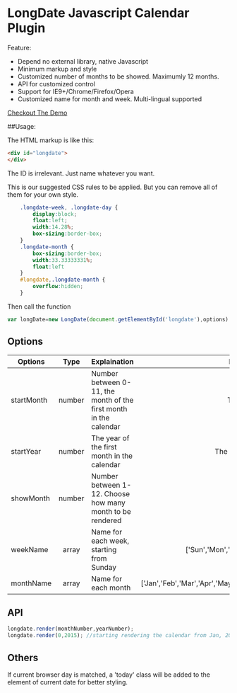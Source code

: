 # LongDate Javascript Calendar Plugin

Feature:

 * Depend no external library, native Javascript
 * Minimum markup and style
 * Customized number of months to be showed. Maximumly 12 months.
 * API for customized control
 * Support for IE9+/Chrome/Firefox/Opera
 * Customized name for month and week. Multi-lingual supported

[Checkout The Demo](http://magento.frankdai.com/longdate)

##Usage:

The HTML markup is like this:

```html
<div id="longdate">
</div>
```
The ID is irrelevant. Just name whatever you want. 

This is our suggested CSS rules to be applied. But you can remove all of them for your own style.
```CSS
	.longdate-week, .longdate-day {
		display:block;
    	float:left;
    	width:14.28%;
    	box-sizing:border-box;
	}
	.longdate-month {
    	box-sizing:border-box;
    	width:33.33333331%;
    	float:left
	}
	#longdate,.longdate-month {
    	overflow:hidden;
	}
```

Then call the function
```javascript
var longDate=new LongDate(document.getElementById('longdate'),options)
```

## Options

| Options | Type | Explaination | Default Value |
| ------- | :--: |------------ | :-------------: |
| startMonth|number|Number between 0-11, the month of the first month in the calendar |The last month|
| startYear |number|The year of the first month in the calendar  | The year of last month|
| showMonth|number|Number between 1-12. Choose how many month to be rendered|3|
| weekName|array|Name for each week, starting from Sunday|['Sun','Mon','Tue','Wed','Thu','Fri','Sat']|
| monthName|array|Name for each month|['Jan','Feb','Mar','Apr','May','Jun','Jul','Aug','Sep','Oct','Nov','Dec']|


## API
```javascript
longdate.render(monthNumber,yearNumber);
longdate.render(0,2015); //starting rendering the calendar from Jan, 2015
```
## Others
If current browser day is matched, a 'today' class will be added to the element of current date for better styling. 
